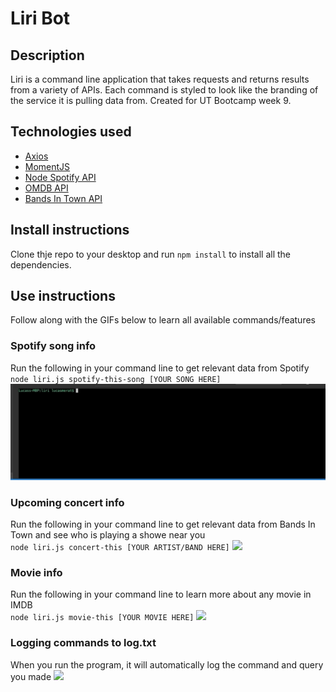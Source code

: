 # Liri Bot

## Description
Liri is a command line application that takes requests and returns results from a variety of APIs. Each command is styled to look like the branding of the service it is pulling data from. Created for UT Bootcamp week 9. 

## Technologies used
- [Axios](https://www.npmjs.com/package/axios)
- [MomentJS](https://www.npmjs.com/package/moment)
- [Node Spotify API](https://www.npmjs.com/package/node-spotify-api)
- [OMDB API](http://www.omdbapi.com/)
- [Bands In Town API](https://manager.bandsintown.com/support/bandsintown-api)

## Install instructions
Clone thje repo to your desktop and run `npm install` to install all the dependencies.

## Use instructions
Follow along with the GIFs below to learn all available commands/features

### Spotify song info
Run the following in your command line to get relevant data from Spotify \
`node liri.js spotify-this-song [YOUR SONG HERE]`
![](images/spotify.gif)

### Upcoming concert info
Run the following in your command line to get relevant data from Bands In Town and see who is playing a showe near you \
`node liri.js concert-this [YOUR ARTIST/BAND HERE]`
![](images/concert.gif)

### Movie info
Run the following in your command line to learn more about any movie in IMDB \
`node liri.js movie-this [YOUR MOVIE HERE]`
![](images/movie.gif)

### Logging commands to log.txt
When you run the program, it will automatically log the command and query you made
![](images/log.gif)